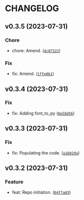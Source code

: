 # CHANGELOG



## v0.3.5 (2023-07-31)

### Chore

* chore: Amend. ([`4c87322`](https://github.com/lukasz-lobocki/lobo_ili9341/commit/4c873226f06dfdee9f2d2b8b8397f9a241913bc8))

### Fix

* fix: Amend. ([`1ffe0b1`](https://github.com/lukasz-lobocki/lobo_ili9341/commit/1ffe0b124fe068d257e252b04876fcbf3a838564))


## v0.3.4 (2023-07-31)

### Fix

* fix: Adding font_to_py ([`0e58d56`](https://github.com/lukasz-lobocki/lobo_ili9341/commit/0e58d5608d70fb2932da647e7d613d6e205e68d6))


## v0.3.3 (2023-07-31)

### Fix

* fix: Populating the code. ([`a16029a`](https://github.com/lukasz-lobocki/lobo_ili9341/commit/a16029ac33026a2f2eea9986ecf7932ab043b85e))


## v0.3.2 (2023-07-31)

### Feature

* feat: Repo initiation. ([`04f7a03`](https://github.com/lukasz-lobocki/lobo_ili9341/commit/04f7a038cae2c2f9833a8732ccbf3018be474041))
